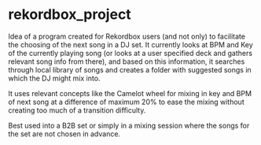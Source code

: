 # rekordbox_project

Idea of a program created for Rekordbox users (and not only) to facilitate the choosing of the next song in a DJ set. It currently looks at BPM and Key of the currently playing song (or looks at a user specified deck and gathers relevant song info from there), and based on this information, it searches through local library of songs and creates a folder with suggested songs in which the DJ might mix into.

It uses relevant concepts like the Camelot wheel for mixing in key and BPM of next song at a difference of maximum 20% to ease the mixing without creating too much of a transition difficulty.

Best used into a B2B set or simply in a mixing session where the songs for the set are not chosen in advance.
